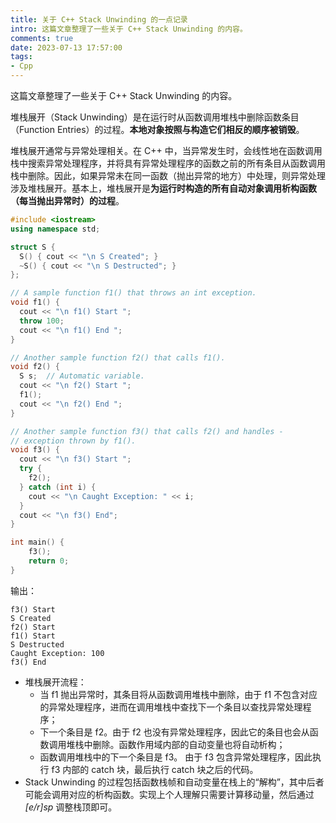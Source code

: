```yaml
---
title: 关于 C++ Stack Unwinding 的一点记录
intro: 这篇文章整理了一些关于 C++ Stack Unwinding 的内容。
comments: true
date: 2023-07-13 17:57:00
tags:
- Cpp
---
```


这篇文章整理了一些关于 C++ Stack Unwinding 的内容。

堆栈展开（Stack Unwinding）是在运行时从函数调用堆栈中删除函数条目（Function Entries）的过程。**本地对象按照与构造它们相反的顺序被销毁**。

堆栈展开通常与异常处理相关。在 C++ 中，当异常发生时，会线性地在函数调用栈中搜索异常处理程序，并将具有异常处理程序的函数之前的所有条目从函数调用栈中删除。因此，如果异常未在同一函数（抛出异常的地方）中处理，则异常处理涉及堆栈展开。基本上，堆栈展开是**为运行时构造的所有自动对象调用析构函数（每当抛出异常时）的过程**。


```cpp
#include <iostream>
using namespace std;

struct S {
  S() { cout << "\n S Created"; }
  ~S() { cout << "\n S Destructed"; }
};

// A sample function f1() that throws an int exception.
void f1() {
  cout << "\n f1() Start ";
  throw 100;
  cout << "\n f1() End ";
}

// Another sample function f2() that calls f1().
void f2() {
  S s;  // Automatic variable.
  cout << "\n f2() Start ";
  f1();
  cout << "\n f2() End ";
}

// Another sample function f3() that calls f2() and handles -
// exception thrown by f1().
void f3() {
  cout << "\n f3() Start ";
  try {
    f2();
  } catch (int i) {
    cout << "\n Caught Exception: " << i;
  }
  cout << "\n f3() End";
}

int main() {
	f3();
	return 0;
}
```

输出：

```text
f3() Start 
S Created
f2() Start 
f1() Start 
S Destructed
Caught Exception: 100
f3() End
```

* 堆栈展开流程：
  * 当 f1 抛出异常时，其条目将从函数调用堆栈中删除，由于 f1 不包含对应的异常处理程序，进而在调用堆栈中查找下一个条目以查找异常处理程序；
  * 下一个条目是 f2。由于 f2 也没有异常处理程序，因此它的条目也会从函数调用堆栈中删除。函数作用域内部的自动变量也将自动析构；
  * 函数调用堆栈中的下一个条目是 f3。 由于 f3 包含异常处理程序，因此执行 f3 内部的 catch 块，最后执行 catch 块之后的代码。
* Stack Unwinding 的过程包括函数栈帧和自动变量在栈上的“解构”，其中后者可能会调用对应的析构函数。实现上个人理解只需要计算移动量，然后通过 *[e/r]sp* 调整栈顶即可。
